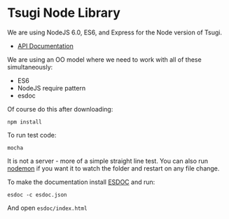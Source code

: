Tsugi Node Library
==================

We are using NodeJS 6.0, ES6, and Express for the Node version of Tsugi.

* [API Documentation](http://do1.dr-chuck.com/tsugi-node/esdoc/)

We are using an OO model where we need to work with all of these simultaneously:

* ES6
* NodeJS require pattern 
* esdoc

Of course do this after downloading:

    npm install

To run test code:

    mocha

It is not a server - more of a simple straight line test.   You can
also run [nodemon](https://www.npmjs.com/package/nodemon) if you want it 
to watch the folder and restart on any file change.

To make the documentation install [ESDOC](http://esdoc.org) and run:

    esdoc -c esdoc.json

And open `esdoc/index.html`

